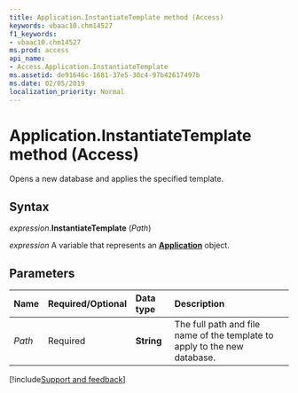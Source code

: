 ```yaml
---
title: Application.InstantiateTemplate method (Access)
keywords: vbaac10.chm14527
f1_keywords:
- vbaac10.chm14527
ms.prod: access
api_name:
- Access.Application.InstantiateTemplate
ms.assetid: de91646c-1681-37e5-30c4-97b42617497b
ms.date: 02/05/2019
localization_priority: Normal
---
```



# Application.InstantiateTemplate method (Access)

Opens a new database and applies the specified template.


## Syntax

_expression_.**InstantiateTemplate** (_Path_)

_expression_ A variable that represents an **[Application](Access.Application.md)** object.


## Parameters

|Name|Required/Optional|Data type|Description|
|:-----|:-----|:-----|:-----|
| _Path_|Required|**String**|The full path and file name of the template to apply to the new database.|



[!include[Support and feedback](~/includes/feedback-boilerplate.md)]